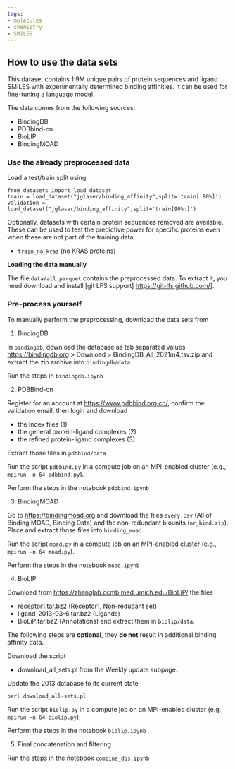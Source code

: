 ```yaml
---
tags:
- molecules
- chemistry
- SMILES
---
```


## How to use the data sets

This dataset contains 1.9M unique pairs of protein sequences and ligand SMILES with experimentally determined
binding affinities. It can be used for fine-tuning a language model.

The data comes from the following sources:
- BindingDB
- PDBbind-cn
- BioLIP
- BindingMOAD

### Use the already preprocessed data

Load a test/train split using

```
from datasets import load_dataset
train = load_dataset("jglaser/binding_affinity",split='train[:90%]')
validation = load_dataset("jglaser/binding_affinity",split='train[90%:]')
```

Optionally, datasets with certain protein sequences removed are available.
These can be used to test the predictive power for specific proteins even when
these are not part of the training data.

- `train_no_kras` (no KRAS proteins)

**Loading the data manually**

The file `data/all.parquet` contains the preprocessed data. To extract it,
you need download and install [git LFS support] https://git-lfs.github.com/].

### Pre-process yourself

To manually perform the preprocessing, download the data sets from

1. BindingDB

In `bindingdb`, download the database as tab separated values
<https://bindingdb.org> > Download > BindingDB_All_2021m4.tsv.zip
and extract the zip archive into `bindingdb/data`

Run the steps in `bindingdb.ipynb`

2. PDBBind-cn

Register for an account at <https://www.pdbbind.org.cn/>, confirm the validation
email, then login and download 

- the Index files (1)
- the general protein-ligand complexes (2)
- the refined protein-ligand complexes (3)

Extract those files in `pdbbind/data`

Run the script `pdbbind.py` in a compute job on an MPI-enabled cluster
(e.g., `mpirun -n 64 pdbbind.py`).

Perform the steps in the notebook `pdbbind.ipynb`

3. BindingMOAD

Go to <https://bindingmoad.org> and download the files `every.csv`
(All of Binding MOAD, Binding Data) and the non-redundant biounits
(`nr_bind.zip`). Place and extract those files into `binding_moad`.

Run the script `moad.py` in a compute job on an MPI-enabled cluster
(e.g., `mpirun -n 64 moad.py`).

Perform the steps in the notebook `moad.ipynb`

4. BioLIP

Download from <https://zhanglab.ccmb.med.umich.edu/BioLiP/> the files
- receptor1.tar.bz2 (Receptor1, Non-redudant set)
- ligand_2013-03-6.tar.bz2 (Ligands)
- BioLiP.tar.bz2 (Annotations)
and extract them in `biolip/data`.

The following steps are **optional**, they **do not** result in additional binding affinity data.

Download the script
- download_all_sets.pl
from the Weekly update subpage.

Update the 2013 database to its current state

`perl download_all-sets.pl`

Run the script `biolip.py` in a compute job on an MPI-enabled cluster
(e.g., `mpirun -n 64 biolip.py`).

Perform the steps in the notebook `biolip.ipynb`

5. Final concatenation and filtering

Run the steps in the notebook `combine_dbs.ipynb`

